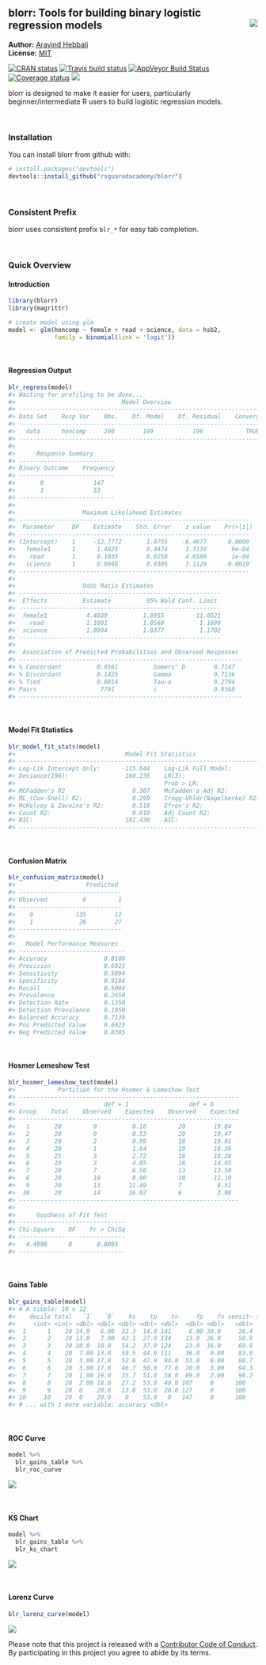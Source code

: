 
<!-- README.md is generated from README.Rmd. Please edit that file -->

## blorr: Tools for building binary logistic regression models <img src="hex_blorr.png" align="right" />

**Author:** [Aravind Hebbali]()<br/> **License:**
[MIT](https://opensource.org/licenses/MIT)

[![CRAN
status](http://www.r-pkg.org/badges/version/blorr)](https://cran.r-project.org/package=blorr)
[![Travis build
status](https://travis-ci.org/rsquaredacademy/blorr.svg?branch=master)](https://travis-ci.org/rsquaredacademy/blorr)
[![AppVeyor Build
Status](https://ci.appveyor.com/api/projects/status/github/rsquaredacademy/blorr?branch=master&svg=true)](https://ci.appveyor.com/project/rsquaredacademy/blorr)
[![Coverage
status](https://codecov.io/gh/rsquaredacademy/blorr/branch/master/graph/badge.svg)](https://codecov.io/github/rsquaredacademy/blorr?branch=master)
![](https://img.shields.io/badge/lifecycle-experimental-orange.svg)

blorr is designed to make it easier for users, particularly
beginner/intermediate R users to build logistic regression models.

<br>

### Installation

You can install blorr from github with:

``` r
# install.packages("devtools")
devtools::install_github("rsquaredacademy/blorr")
```

<br>

### Consistent Prefix

blorr uses consistent prefix `blr_*` for easy tab completion.

<br>

### Quick Overview

#### Introduction

``` r
library(blorr)
library(magrittr)
```

``` r
# create model using glm
model <- glm(honcomp ~ female + read + science, data = hsb2,
             family = binomial(link = 'logit'))
```

<br>

#### Regression Output

``` r
blr_regress(model)
#> Waiting for profiling to be done...
#>                              Model Overview                              
#> ------------------------------------------------------------------------
#> Data Set    Resp Var    Obs.    Df. Model    Df. Residual    Convergence 
#> ------------------------------------------------------------------------
#>   data      honcomp     200        199           196            TRUE     
#> ------------------------------------------------------------------------
#> 
#>      Response Summary       
#> ---------------------------
#> Binary Outcome    Frequency 
#> ---------------------------
#>       0              147    
#>       1              53     
#> ---------------------------
#> 
#>                   Maximum Likelihood Estimates                    
#> -----------------------------------------------------------------
#>  Parameter     DF    Estimate    Std. Error    z value    Pr(>|z|) 
#> -----------------------------------------------------------------
#> (Intercept)    1     -12.7772       1.9755    -6.4677      0.0000 
#>   female1      1      1.4825        0.4474     3.3139       9e-04 
#>    read        1      0.1035        0.0258     4.0186       1e-04 
#>   science      1      0.0948        0.0305     3.1129      0.0019 
#> -----------------------------------------------------------------
#> 
#>                   Odds Ratio Estimates                    
#> ---------------------------------------------------------
#>  Effects          Estimate          95% Wald Conf. Limit 
#> ---------------------------------------------------------
#>  female1           4.4039          1.8955         11.0521 
#>    read            1.1091          1.0569          1.1699 
#>  science           1.0994          1.0377          1.1702 
#> ---------------------------------------------------------
#> 
#>  Association of Predicted Probabilities and Observed Responses  
#> ---------------------------------------------------------------
#> % Concordant          0.8561          Somers' D        0.7147   
#> % Discordant          0.1425          Gamma            0.7136   
#> % Tied                0.0014          Tau-a            0.2794   
#> Pairs                  7791           c                0.8568   
#> ---------------------------------------------------------------
```

<br>

#### Model Fit Statistics

``` r
blr_model_fit_stats(model)
#>                               Model Fit Statistics                                
#> ---------------------------------------------------------------------------------
#> Log-Lik Intercept Only:      -115.644    Log-Lik Full Model:              -80.118 
#> Deviance(196):                160.236    LR(3):                            71.052 
#>                                          Prob > LR:                         0.000 
#> MCFadden's R2                   0.307    McFadden's Adj R2:                 0.273 
#> ML (Cox-Snell) R2:              0.299    Cragg-Uhler(Nagelkerke) R2:        0.436 
#> McKelvey & Zavoina's R2:        0.518    Efron's R2:                        0.330 
#> Count R2:                       0.810    Adj Count R2:                      0.283 
#> BIC:                          181.430    AIC:                             168.236 
#> ---------------------------------------------------------------------------------
```

<br>

#### Confusion Matrix

``` r
blr_confusion_matrix(model)
#>                    Predicted   
#> -----------------------------
#> Observed          0         1 
#> -----------------------------
#>    0            135        12 
#>    1             26        27 
#> -----------------------------
#> 
#>   Model Performance Measures   
#> ------------------------------
#> Accuracy                0.8100 
#> Precision               0.6923 
#> Sensitivity             0.5094 
#> Specificity             0.9184 
#> Recall                  0.5094 
#> Prevalence              0.2650 
#> Detection Rate          0.1350 
#> Detection Prevalence    0.1950 
#> Balanced Accuracy       0.7139 
#> Pos Predicted Value     0.6923 
#> Neg Predicted Value     0.8385
```

<br>

#### Hosmer Lemeshow Test

``` r
blr_hosmer_lemeshow_test(model)
#>            Partition for the Hosmer & Lemeshow Test            
#> --------------------------------------------------------------
#>                         def = 1                 def = 0        
#> Group    Total    Observed    Expected    Observed    Expected 
#> --------------------------------------------------------------
#>   1       20         0          0.16         20        19.84   
#>   2       20         0          0.53         20        19.47   
#>   3       20         2          0.99         18        19.01   
#>   4       20         1          1.64         19        18.36   
#>   5       21         3          2.72         18        18.28   
#>   6       19         3          4.05         16        14.95   
#>   7       20         7          6.50         13        13.50   
#>   8       20         10         8.90         10        11.10   
#>   9       20         13        11.49         7          8.51   
#>  10       20         14        16.02         6          3.98   
#> --------------------------------------------------------------
#> 
#>      Goodness of Fit Test      
#> ------------------------------
#> Chi-Square    DF    Pr > ChiSq 
#> ------------------------------
#>   4.4998      8       0.8095   
#> ------------------------------
```

<br>

#### Gains Table

``` r
blr_gains_table(model)
#> # A tibble: 10 x 12
#>    decile total   `1`   `0`    ks    tp    tn     fp    fn sensit~ specif~
#>     <int> <int> <dbl> <dbl> <dbl> <dbl> <dbl>  <dbl> <dbl>   <dbl>   <dbl>
#>  1      1    20 14.0   6.00  22.3  14.0 141     6.00 39.0     26.4    95.9
#>  2      2    20 13.0   7.00  42.1  27.0 134    13.0  26.0     50.9    91.2
#>  3      3    20 10.0  10.0   54.2  37.0 124    23.0  16.0     69.8    84.4
#>  4      4    20  7.00 13.0   58.5  44.0 111    36.0   9.00    83.0    75.5
#>  5      5    20  3.00 17.0   52.6  47.0  94.0  53.0   6.00    88.7    63.9
#>  6      6    20  3.00 17.0   46.7  50.0  77.0  70.0   3.00    94.3    52.4
#>  7      7    20  1.00 19.0   35.7  51.0  58.0  89.0   2.00    96.2    39.5
#>  8      8    20  2.00 18.0   27.2  53.0  40.0 107     0      100      27.2
#>  9      9    20  0    20.0   13.6  53.0  20.0 127     0      100      13.6
#> 10     10    20  0    20.0    0    53.0   0   147     0      100       0  
#> # ... with 1 more variable: accuracy <dbl>
```

<br>

#### ROC Curve

``` r
model %>%
  blr_gains_table %>%
  blr_roc_curve
```

![](README-roc-1.png)<!-- -->

<br>

#### KS Chart

``` r
model %>%
  blr_gains_table %>%
  blr_ks_chart
```

![](README-kschart-1.png)<!-- -->

<br>

#### Lorenz Curve

``` r
blr_lorenz_curve(model)
```

![](README-unnamed-chunk-2-1.png)<!-- -->

Please note that this project is released with a [Contributor Code of
Conduct](CONDUCT.md). By participating in this project you agree to
abide by its terms.
